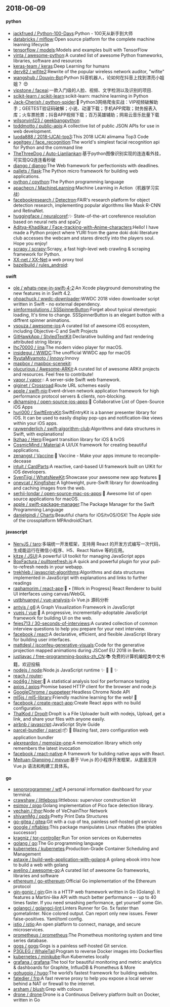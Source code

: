## 2018-06-09

#### python
* [jackfrued / Python-100-Days](https://github.com/jackfrued/Python-100-Days):Python - 100天从新手到大师
* [databricks / mlflow](https://github.com/databricks/mlflow):Open source platform for the complete machine learning lifecycle
* [tensorflow / models](https://github.com/tensorflow/models):Models and examples built with TensorFlow
* [vinta / awesome-python](https://github.com/vinta/awesome-python):A curated list of awesome Python frameworks, libraries, software and resources
* [keras-team / keras](https://github.com/keras-team/keras):Deep Learning for humans
* [derv82 / wifite2](https://github.com/derv82/wifite2):Rewrite of the popular wireless network auditor, "wifite"
* [wangshub / Douyin-Bot](https://github.com/wangshub/Douyin-Bot):Python 抖音机器人，论如何在抖音上找到漂亮小姐姐？
😍
* [vipstone / faceai](https://github.com/vipstone/faceai):一款入门级的人脸、视频、文字检测以及识别的项目.
* [scikit-learn / scikit-learn](https://github.com/scikit-learn/scikit-learn):scikit-learn: machine learning in Python
* [Jack-Cherish / python-spider](https://github.com/Jack-Cherish/python-spider):🌈
Python3网络爬虫实战：VIP视频破解助手；GEETEST验证码破解；小说、动漫下载；手机APP爬取；财务报表入库；火车票抢票；抖音APP视频下载；百万英雄辅助；网易云音乐批量下载
* [wilsonyin123 / geekbangpython](https://github.com/wilsonyin123/geekbangpython):
* [toddmotto / public-apis](https://github.com/toddmotto/public-apis):A collective list of public JSON APIs for use in web development.
* [luoda888 / 2018-IJCAI-top3](https://github.com/luoda888/2018-IJCAI-top3):This 2018 IJCAI alimama Top3 Code
* [ageitgey / face_recognition](https://github.com/ageitgey/face_recognition):The world's simplest facial recognition api for Python and the command line
* [TheThreeDog / Auto-Lianliankan](https://github.com/TheThreeDog/Auto-Lianliankan):基于python图像识别实现的连连看外挂，可实现QQ连连看秒破
* [django / django](https://github.com/django/django):The Web framework for perfectionists with deadlines.
* [pallets / flask](https://github.com/pallets/flask):The Python micro framework for building web applications.
* [python / cpython](https://github.com/python/cpython):The Python programming language
* [apachecn / MachineLearning](https://github.com/apachecn/MachineLearning):Machine Learning in Action（机器学习实战）
* [facebookresearch / Detectron](https://github.com/facebookresearch/Detectron):FAIR's research platform for object detection research, implementing popular algorithms like Mask R-CNN and RetinaNet.
* [huggingface / neuralcoref](https://github.com/huggingface/neuralcoref):✨
State-of-the-art coreference resolution based on neural nets and spaCy
* [Aditya-Khadilkar / Face-tracking-with-Anime-characters](https://github.com/Aditya-Khadilkar/Face-tracking-with-Anime-characters):Hello! I have made a Python project where YURI from the game doki doki literature club accesses the webcam and stares directly into the players soul. Hope you enjoy!
* [scrapy / scrapy](https://github.com/scrapy/scrapy):Scrapy, a fast high-level web crawling & scraping framework for Python.
* [XX-net / XX-Net](https://github.com/XX-net/XX-Net):a web proxy tool
* [bazelbuild / rules_android](https://github.com/bazelbuild/rules_android):

#### swift
* [ole / whats-new-in-swift-4-2](https://github.com/ole/whats-new-in-swift-4-2):An Xcode playground demonstrating the new features in in Swift 4.2.
* [ohoachuck / wwdc-downloader](https://github.com/ohoachuck/wwdc-downloader):WWDC 2018 video downloader script written in Swift - no external dependency.
* [simformsolutions / SSSpinnerButton](https://github.com/simformsolutions/SSSpinnerButton):Forget about typical stereotypic loading, It's time to change. SSSpinnerButton is an elegant button with a diffrent spinner animations.
* [vsouza / awesome-ios](https://github.com/vsouza/awesome-ios):A curated list of awesome iOS ecosystem, including Objective-C and Swift Projects
* [GitHawkApp / StyledTextKit](https://github.com/GitHawkApp/StyledTextKit):Declarative building and fast rendering attributed string library.
* [lhc70000 / iina](https://github.com/lhc70000/iina):The modern video player for macOS.
* [insidegui / WWDC](https://github.com/insidegui/WWDC):The unofficial WWDC app for macOS
* [RyutaMiyamoto / Innovy](https://github.com/RyutaMiyamoto/Innovy):Innovy
* [mapbox / mapbox-scenekit](https://github.com/mapbox/mapbox-scenekit):
* [olucurious / Awesome-ARKit](https://github.com/olucurious/Awesome-ARKit):A curated list of awesome ARKit projects and resources. Feel free to contribute!
* [vapor / vapor](https://github.com/vapor/vapor):💧
A server-side Swift web framework.
* [giginet / Crossroad](https://github.com/giginet/Crossroad):Route URL schemes easily
* [apple / swift-nio](https://github.com/apple/swift-nio):Event-driven network application framework for high performance protocol servers & clients, non-blocking.
* [dkhamsing / open-source-ios-apps](https://github.com/dkhamsing/open-source-ios-apps):📱
Collaborative List of Open-Source iOS Apps
* [huri000 / SwiftEntryKit](https://github.com/huri000/SwiftEntryKit):SwiftEntryKit is a banner presenter library for iOS. It can be used to easily display pop-ups and notification-like views within your iOS apps.
* [raywenderlich / swift-algorithm-club](https://github.com/raywenderlich/swift-algorithm-club):Algorithms and data structures in Swift, with explanations!
* [lkzhao / Hero](https://github.com/lkzhao/Hero):Elegant transition library for iOS & tvOS
* [CosmicMind / Material](https://github.com/CosmicMind/Material):A UI/UX framework for creating beautiful applications.
* [zenangst / Vaccine](https://github.com/zenangst/Vaccine):💉
Vaccine - Make your apps immune to recompile-decease
* [intuit / CardParts](https://github.com/intuit/CardParts):A reactive, card-based UI framework built on UIKit for iOS developers.
* [SvenTiigi / WhatsNewKit](https://github.com/SvenTiigi/WhatsNewKit):Showcase your awesome new app features
📱
* [onevcat / Kingfisher](https://github.com/onevcat/Kingfisher):A lightweight, pure-Swift library for downloading and caching images from the web.
* [serhii-londar / open-source-mac-os-apps](https://github.com/serhii-londar/open-source-mac-os-apps):🚀
Awesome list of open source applications for macOS.
* [apple / swift-package-manager](https://github.com/apple/swift-package-manager):The Package Manager for the Swift Programming Language
* [danielgindi / Charts](https://github.com/danielgindi/Charts):Beautiful charts for iOS/tvOS/OSX! The Apple side of the crossplatform MPAndroidChart.

#### javascript
* [NervJS / taro](https://github.com/NervJS/taro):多端统一开发框架，支持用 React 的开发方式编写一次代码，生成能运行在微信小程序、H5、React Native 等的应用。
* [kitze / JSUI](https://github.com/kitze/JSUI):A powerful UI toolkit for managing JavaScript apps
* [BoxFactura / pulltorefresh.js](https://github.com/BoxFactura/pulltorefresh.js):A quick and powerful plugin for your pull-to-refresh needs in your webapp.
* [trekhleb / javascript-algorithms](https://github.com/trekhleb/javascript-algorithms):Algorithms and data structures implemented in JavaScript with explanations and links to further readings
* [raphamorim / react-ape](https://github.com/raphamorim/react-ape):🦍
• [Work in Progress] React Renderer to build UI interfaces using canvas/WebGL
* [ustbhuangyi / vue-analysis](https://github.com/ustbhuangyi/vue-analysis):👍
Vue.js 源码分析
* [antvis / g6](https://github.com/antvis/g6):A Graph Visualization Framework in JavaScript
* [vuejs / vue](https://github.com/vuejs/vue):🖖
A progressive, incrementally-adoptable JavaScript framework for building UI on the web.
* [fejes713 / 30-seconds-of-interviews](https://github.com/fejes713/30-seconds-of-interviews):A curated collection of common interview questions to help you prepare for your next interview.
* [facebook / react](https://github.com/facebook/react):A declarative, efficient, and flexible JavaScript library for building user interfaces.
* [mattdesl / jsconfeu-generative-visuals](https://github.com/mattdesl/jsconfeu-generative-visuals):Code for the generative projection mapped animations during JSConf EU 2018 in Berlin.
* [justjavac / free-programming-books-zh_CN](https://github.com/justjavac/free-programming-books-zh_CN):📚
免费的计算机编程类中文书籍，欢迎投稿
* [nodejs / node](https://github.com/nodejs/node):Node.js JavaScript runtime
✨
🐢
🚀
✨
* [reach / router](https://github.com/reach/router):
* [pod4g / hiper](https://github.com/pod4g/hiper):🚀
A statistical analysis tool for performance testing
* [axios / axios](https://github.com/axios/axios):Promise based HTTP client for the browser and node.js
* [GoogleChrome / puppeteer](https://github.com/GoogleChrome/puppeteer):Headless Chrome Node API
* [ml5js / ml5-library](https://github.com/ml5js/ml5-library):Friendly machine learning for the web!
🤖
* [facebook / create-react-app](https://github.com/facebook/create-react-app):Create React apps with no build configuration.
* [ThalKod / DropIt](https://github.com/ThalKod/DropIt):DropIt is a File Uploader built with nodejs, Upload, get a link, and share your files with anyone easily.
* [airbnb / javascript](https://github.com/airbnb/javascript):JavaScript Style Guide
* [parcel-bundler / parcel](https://github.com/parcel-bundler/parcel):📦
🚀
Blazing fast, zero configuration web application bundler
* [alexreardon / memoize-one](https://github.com/alexreardon/memoize-one):A memoization library which only remembers the latest invocation
* [facebook / react-native](https://github.com/facebook/react-native):A framework for building native apps with React.
* [Meituan-Dianping / mpvue](https://github.com/Meituan-Dianping/mpvue):基于 Vue.js 的小程序开发框架，从底层支持 Vue.js 语法和构建工具体系。

#### go
* [senorprogrammer / wtf](https://github.com/senorprogrammer/wtf):A personal information dashboard for your terminal.
* [crawshaw / littleboss](https://github.com/crawshaw/littleboss):littleboss: supervisor construction kit
* [esimov / pigo](https://github.com/esimov/pigo):Golang implementation of Pico face detection library.
* [vechain / thor](https://github.com/vechain/thor):Node of VeChainThor Network
* [shivamMg / ppds](https://github.com/shivamMg/ppds):Pretty Print Data Structures
* [go-gitea / gitea](https://github.com/go-gitea/gitea):Git with a cup of tea, painless self-hosted git service
* [google / nftables](https://github.com/google/nftables):This package manipulates Linux nftables (the iptables successor)
* [kragniz / tor-controller](https://github.com/kragniz/tor-controller):Run Tor onion services on Kubernetes
* [golang / go](https://github.com/golang/go):The Go programming language
* [kubernetes / kubernetes](https://github.com/kubernetes/kubernetes):Production-Grade Container Scheduling and Management
* [astaxie / build-web-application-with-golang](https://github.com/astaxie/build-web-application-with-golang):A golang ebook intro how to build a web with golang
* [avelino / awesome-go](https://github.com/avelino/awesome-go):A curated list of awesome Go frameworks, libraries and software
* [ethereum / go-ethereum](https://github.com/ethereum/go-ethereum):Official Go implementation of the Ethereum protocol
* [gin-gonic / gin](https://github.com/gin-gonic/gin):Gin is a HTTP web framework written in Go (Golang). It features a Martini-like API with much better performance -- up to 40 times faster. If you need smashing performance, get yourself some Gin.
* [golangci / golangci-lint](https://github.com/golangci/golangci-lint):Linters Runner for Go. 5x faster than gometalinter. Nice colored output. Can report only new issues. Fewer false-positives. Yaml/toml config.
* [istio / istio](https://github.com/istio/istio):An open platform to connect, manage, and secure microservices.
* [prometheus / prometheus](https://github.com/prometheus/prometheus):The Prometheus monitoring system and time series database.
* [gogs / gogs](https://github.com/gogs/gogs):Gogs is a painless self-hosted Git service.
* [P3GLEG / WhaleTail](https://github.com/P3GLEG/WhaleTail):Program to reverse Docker images into Dockerfiles
* [kubernetes / minikube](https://github.com/kubernetes/minikube):Run Kubernetes locally
* [grafana / grafana](https://github.com/grafana/grafana):The tool for beautiful monitoring and metric analytics & dashboards for Graphite, InfluxDB & Prometheus & More
* [gohugoio / hugo](https://github.com/gohugoio/hugo):The world’s fastest framework for building websites.
* [fatedier / frp](https://github.com/fatedier/frp):A fast reverse proxy to help you expose a local server behind a NAT or firewall to the internet.
* [arsham / blush](https://github.com/arsham/blush):Grep with colours
* [drone / drone](https://github.com/drone/drone):Drone is a Continuous Delivery platform built on Docker, written in Go
